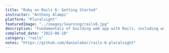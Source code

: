 ```yaml
---
title: "Ruby on Rails 6: Getting Started"
instructor: "Anthony Alampi"
platform: "Pluralsight"
featuredImage: "../images/learning/rails6.jpg"
description: "Fundamentals of building web app with Rails, including working with the database, models, controllers, and views."
completed_date: "2022-06-18"
category: "rails"
notes: "https://github.com/danielabar/rails-6-pluralsight"
---
```

